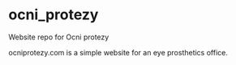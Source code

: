 # ocni_protezy
Website repo for Ocni protezy

ocniprotezy.com is a simple website for an eye prosthetics office.


